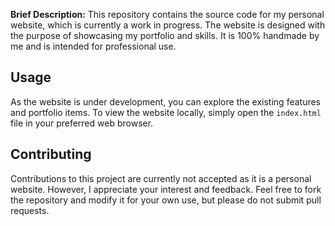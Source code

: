 **Brief Description:**
This repository contains the source code for my personal website, which is currently a work in progress. The website is designed with the purpose of showcasing my portfolio and skills. It is 100% handmade by me and is intended for professional use.

## Usage

As the website is under development, you can explore the existing features and portfolio items. To view the website locally, simply open the `index.html` file in your preferred web browser.

## Contributing

Contributions to this project are currently not accepted as it is a personal website. However, I appreciate your interest and feedback. Feel free to fork the repository and modify it for your own use, but please do not submit pull requests.

